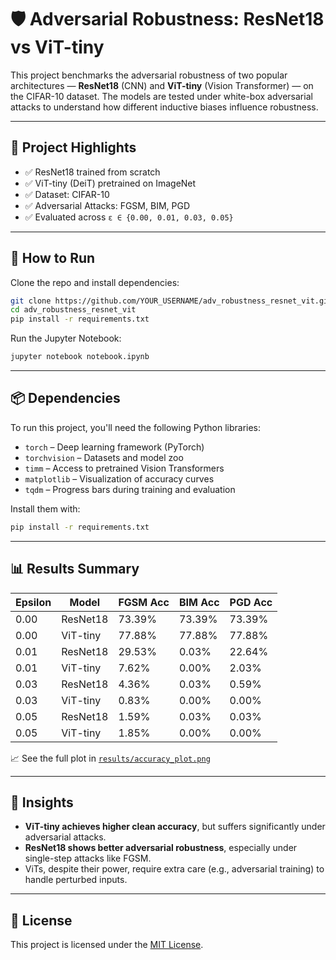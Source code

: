 # 🛡️ Adversarial Robustness: ResNet18 vs ViT-tiny

This project benchmarks the adversarial robustness of two popular architectures — **ResNet18** (CNN) and **ViT-tiny** (Vision Transformer) — on the CIFAR-10 dataset. The models are tested under white-box adversarial attacks to understand how different inductive biases influence robustness.

---

## 📌 Project Highlights

- ✅ ResNet18 trained from scratch
- ✅ ViT-tiny (DeiT) pretrained on ImageNet
- ✅ Dataset: CIFAR-10
- ✅ Adversarial Attacks: FGSM, BIM, PGD
- ✅ Evaluated across `ε ∈ {0.00, 0.01, 0.03, 0.05}`

---

## 🧪 How to Run

Clone the repo and install dependencies:

```bash
git clone https://github.com/YOUR_USERNAME/adv_robustness_resnet_vit.git
cd adv_robustness_resnet_vit
pip install -r requirements.txt
```

Run the Jupyter Notebook:
```bash
jupyter notebook notebook.ipynb
```

---

## 📦 Dependencies

To run this project, you'll need the following Python libraries:

- `torch` – Deep learning framework (PyTorch)
- `torchvision` – Datasets and model zoo
- `timm` – Access to pretrained Vision Transformers
- `matplotlib` – Visualization of accuracy curves
- `tqdm` – Progress bars during training and evaluation

Install them with:

```bash
pip install -r requirements.txt
```

---

## 📊 Results Summary

| Epsilon | Model     | FGSM Acc | BIM Acc | PGD Acc |
|---------|-----------|----------|---------|---------|
| 0.00    | ResNet18  | 73.39%   | 73.39%  | 73.39%  |
| 0.00    | ViT-tiny  | 77.88%   | 77.88%  | 77.88%  |
| 0.01    | ResNet18  | 29.53%   | 0.03%   | 22.64%  |
| 0.01    | ViT-tiny  | 7.62%    | 0.00%   | 2.03%   |
| 0.03    | ResNet18  | 4.36%    | 0.03%   | 0.59%   |
| 0.03    | ViT-tiny  | 0.83%    | 0.00%   | 0.00%   |
| 0.05    | ResNet18  | 1.59%    | 0.03%   | 0.03%   |
| 0.05    | ViT-tiny  | 1.85%    | 0.00%   | 0.00%   |

📈 See the full plot in [`results/accuracy_plot.png`](results/accuracy_plot.png)

---

## 🧠 Insights

- **ViT-tiny achieves higher clean accuracy**, but suffers significantly under adversarial attacks.
- **ResNet18 shows better adversarial robustness**, especially under single-step attacks like FGSM.
- ViTs, despite their power, require extra care (e.g., adversarial training) to handle perturbed inputs.

---

## 📜 License

This project is licensed under the [MIT License](https://opensource.org/licenses/MIT).  